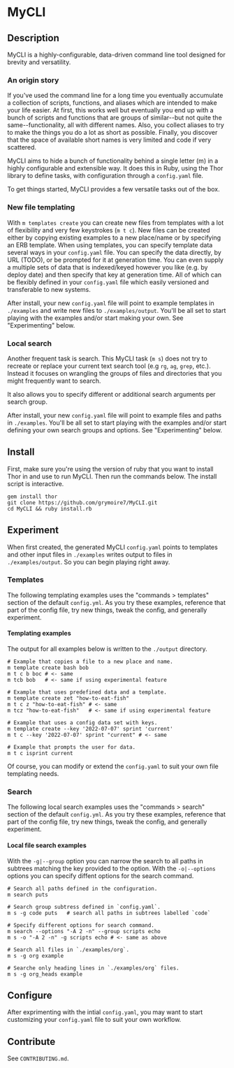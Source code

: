 # MyCLI

## Description
MyCLI is a highly-configurable, data-driven command line tool designed for
brevity and versatility.

### An origin story
If you've used the command line for a long time you eventually accumulate a
collection of scripts, functions, and aliases which are intended to make your
life easier. At first, this works well but eventually you end up with a bunch of
scripts and functions that are groups of similar--but not quite the
same--functionality, all with different names. Also, you collect aliases to try
to make the things you do a lot as short as possible. Finally, you discover that
the space of available short names is very limited and code if very scattered.

MyCLI aims to hide a bunch of functionality behind a single letter (m) in a
highly configurable and extensible way. It does this in Ruby, using the Thor
library to define tasks, with configuration through a `config.yaml` file.

To get things started, MyCLI provides a few versatile tasks out of the box.

### New file templating
With `m templates create` you can create new files from templates with a lot of
flexibility and very few keystrokes (`m t c`). New files can be created either
by copying existing examples to a new place/name or by specifying an ERB
template. When using templates, you can specify template data several ways in
your `config.yaml` file. You can specify the data directly, by URL (TODO), or be
prompted for it at generation time. You can even supply a multiple sets of data
that is indexed/keyed however you like (e.g. by deploy date) and then specify
that key at generation time. All of which can be flexibly defined in your
`config.yaml` file which easily versioned and transferable to new systems.

After install, your new `config.yaml` file will point to example templates in
`./examples` and write new files to `./examples/output`. You'll be all set to
start playing with the examples and/or start making your own. See
"Experimenting" below.

### Local search
Another frequent task is search. This MyCLI task (`m s`) does not try to
recreate or replace your current text search tool (e.g `rg`, `ag`, `grep`,
etc.). Instead it focuses on wrangling the groups of files and directories
that you might frequently want to search.

It also allows you to specify different or additional search arguments per
search group.

After install, your new `config.yaml` file will point to example files and paths
in `./examples`. You'll be all set to start playing with the examples and/or
start defining your own search groups and options. See "Experimenting" below.

## Install

First, make sure you're using the version of ruby that you want to install Thor
in and use to run MyCLI. Then run the commands below. The install script is
interactive.

```shell
gem install thor
git clone https://github.com/grymoire7/MyCLI.git
cd MyCLI && ruby install.rb
```

## Experiment

When first created, the generated MyCLI `config.yaml` points to templates and
other input files in `./examples` writes output to files in `./examples/output`.
So you can begin playing right away.

### Templates

The following templating examples uses the "commands > templates" section of the
default `config.yml`. As you try these examples, reference that part of the
config file, try new things, tweak the config, and generally experiment.

#### Templating examples

The output for all examples below is written to the `./output` directory.

```shell
# Example that copies a file to a new place and name.
m template create bash bob
m t c b boc # <- same
m tcb bob   # <- same if using experimental feature

# Example that uses predefined data and a template.
m template create zet "how-to-eat-fish"
m t c z "how-to-eat-fish" # <- same
m tcz "how-to-eat-fish"   # <- same if using experimental feature

# Example that uses a config data set with keys.
m template create --key '2022-07-07' sprint 'current'
m t c --key '2022-07-07' sprint "current" # <- same

# Example that prompts the user for data.
m t c isprint current
```

Of course, you can modify or extend the `config.yaml` to suit your own
file templating needs.

### Search

The following local search examples uses the "commands > search" section of the
default `config.yml`. As you try these examples, reference that part of the
config file, try new things, tweak the config, and generally experiment.

#### Local file search examples

With the `-g|--group` option you can narrow the search to all paths in
subtrees matching the key provided to the option. With the `-o|--options`
options you can specify diffent options for the search command.

```shell
# Search all paths defined in the configuration.
m search puts

# Search group subtress defined in `config.yaml`.
m s -g code puts   # search all paths in subtrees labelled `code`

# Specify different options for search command.
m search --options "-A 2 -n" --group scripts echo
m s -o "-A 2 -n" -g scripts echo # <- same as above

# Search all files in `./examples/org`.
m s -g org example

# Searche only heading lines in `./examples/org` files.
m s -g org_heads example
```

## Configure

After exprimenting with the intial `config.yaml`, you may want to start
customizing your `config.yaml` file to suit your own workflow.

## Contribute
See `CONTRIBUTING.md`.

